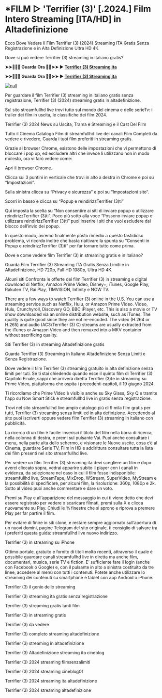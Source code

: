 # *FILM ▷ 'Terrifier (3)' [.2024.] Film Intero Streaming [ITA/HD] in Altadefinizione
Ecco Dove Vedere Il Film Terrifier (3) (2024) Streaming ITA Gratis Senza Registrazione e in Alta Definizione Ultra HD 4K.

Dove si può vedere Terrifier (3) streaming in italiano gratis?

**➤➤🔴✅📱 Guarda Ora 🔴✅➤➤ ► [Terrifier (3) Streaming ita](https://t.co/2mpMr0dqMS)**

**➤➤🔴✅📱 Guarda Ora 🔴✅➤➤ ► [Terrifier (3) Streaming ita](https://t.co/2mpMr0dqMS)**

[![null](https://static.wixstatic.com/media/855a25_043b5abeb4ae4d35ac003198e7fe56ed~mv2.gif)](https://t.co/2mpMr0dqMS)

Per guardare il film Terrifier (3) streaming in italiano gratis senza registrazione, Terrifier (3) (2024) streaming gratis in altadefinizione.

Sul sito streamfullhd live trovi tutto sul mondo del cinema e delle serieTv: i trailer dei film in uscita, le classifiche dei film 2024.

Terrifier (3) 2024 News su Uscita, Trama e Streaming e il Cast Del Film

Tutto il Cinema Catalogo Film di streamfullhd live dei canali Film Completi da vedere e rivedere, Guarda i tuoi film preferiti in streaming gratis.

Grazie al browser Chrome, esistono delle impostazioni che vi permettono di bloccare i pop up, ed escludere altri che invece li utilizzano non in modo molesto, ora vi farò vedere come:

Apri il browser Chrome.

Clicca sui 3 puntini in verticale che trovi in alto a destra in Chrome e poi su “Impostazioni”.

Sulla sinistra clicca su “Privacy e sicurezza” e poi su “Impostazioni sito“.

Scorri in basso e clicca su “Popup e reindirizzTerrifier (3)ti”

Qui imposta la scelta su “Non consentire ai siti di inviare popup o utilizzare reindirizzTerrifier (3)ti”. Poco più sotto alla voce “Possono inviare popup e utilizzare reindirizzTerrifier (3)ti” puoi inserire i siti che vuoi escludere dal blocco dell’invio dei popup.

In questo modo, avremo finalmente posto rimedio a questo fastidioso problema, vi ricordo inoltre che basta riattivare la spunta su “Consenti in Popup e reindirizzTerrifier (3)ti” per far tornare tutto come prima.

Dove e come vedere film Terrifier (3) in streaming gratis e in italiano?

Guarda Film Terrifier (3) Streaming ITA Gratis Senza Limiti e in Altadefinizione, HD 720p, Full HD 1080p, Ultra HD 4K.

Alcuni siti Confronta le offerte dei film Terrifier (3) in streaming e digital download di Netflix, Amazon Prime Video, Disney+, iTunes, Google Play, Rakuten TV, Rai Play, TIMVISION, Infinity e NOW TV.

There are a few ways to watch Terrifier (3) online in the U.S. You can use a streaming service such as Netflix, Hulu, or Amazon Prime Video. Video, Hulu, Crunchyroll, Discovery GO, BBC iPlayer, etc. This is also a movie or TV show downloaded via an online distribution website, such as iTunes. The quality is quite good since they are not re-encoded. The video (H.264 or H.265) and audio (AC3/Terrifier (3) C) streams are usually extracted from the iTunes or Amazon Video and then remuxed into a MKV container without sacrificing quality.

Siti Terrifier (3) in streaming Altadefinizione gratis

Guarda Terrifier (3) Streaming in Italiano Altadefinizione Senza Limiti e Senza Registrazione.

Dove vedere il film Terrifier (3) streaming gratuito in alta definizione senza limiti per tuti. Se ti stai chiedendo quando esce il quinto film di Terrifier (3) Capitolo Finale, sappi che arriverà diretta Terrifier (3)te in streaming su Prime Video, piattaforma che ospita i precedenti capitoli, il 19 giugno 2024.

Ti ricordiamo che Prime Video è visibile anche su Sky Glass, Sky Q e tramite l'app su Now Smart Stick e streamfullhd live in gratis senza registrazione.

Trovi nel sito streamfullhd live ampio catalogo più di 9 mila film gratis per tutti, Terrifier (3) streaming senza limiti ed in alta definizione. Accedendo al sito puoi iscriverti oppure vedere film Terrifier (3) streaming in italiano con pubblicità.

La ricerca di un film è facile: inserisci il titolo del film nella barra di ricerca, nella colonna di destra, e premi sul pulsante Vai. Puoi anche consultare i menu, nella parte alta dello schermo, e visionare le Nuove uscite, cosa c’è al Cinema, guardare Serie TV, Film in HD e addirittura consultare tutta la lista dei film presenti nel sito streamfullhd live.

Per vedere un film Terrifier (3) streaming ita devi scegliere un film e dopo averci cliccato sopra, vedrai apparire subito il player con i canali in evidenza, da selezionare nel caso in cui il film fosse indisponibile: streamfullhd live, StreamTape, MixDrop, WStream, SuperVideo, MyStream e la possibilità di specificare, per alcuni film, la risoluzione: 360p, 1080p e 2k. Sotto al video puoi anche commentare e dare un voto.

Premi su Play e all’apparizione del messaggio in cui ti viene detto che devi essere registrato per vedere o scaricare filmati, premi sulla X e clicca nuovamente su Play. Chiudi le ¾ finestre che si aprono e riprova a premere Play per far partire il film.

Per evitare di finire in siti clone, e restare sempre aggiornato sull’apertura di un nuovi domini, pagine Telegram del sito originale, ti consiglio di salvare tra i preferiti questa guida: streamfullhd live nuovo indirizzo.

Terrifier (3) in streaming su iPhone

Ottimo portale, gratuito e fornito di titoli molto recenti, attraverso il quale è possibile guardare canali streamfullhd live in diretta ma anche film, documentari, musica, serie TV e fiction. E’ sufficiente fare il login (anche con Facebook o Google) e, con il pulsante in alto a sinistra costituito da tre linee, accedere al menù con tutti i contenuti. Potete anche utilizzare lo streaming dei contenuti su smartphone e tablet con app Android o iPhone.

Terrifier (3) il genio dello streaming

Terrifier (3) streaming ita gratis senza registrazione

Terrifier (3) streaming gratis tanti film

Terrifier (3) in streaming gratis

Terrifier (3) da vedere

Terrifier (3) completo streaming altadefinizione

Terrifier (3) streaming in altadefinizione

Terrifier (3) Altadefinizione streaming ita cineblog

Terrifier (3) 2024 streaming filmsenzalimiti

Terrifier (3) 2024 streaming cineblog01

Terrifier (3) 2024 streaming ita altadefinizione

Terrifier (3) 2024 streaming altadefinizione
